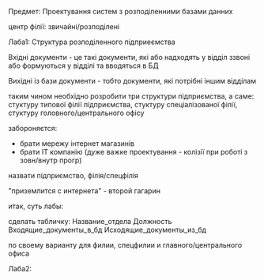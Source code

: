 Предмет: Проектування систем з розподіленними базами данних

центр
філії: звичайні/розподілені

Лаба1: Структура розподіленного підприеємства

Вхідні документи - це такі документи, які або надходять у відділ ззвоні або формуються у відділі та вводяться в БД

Вихідні із бази документи - тобто документи, які потрібні іншим відділам

таким чином необхідно розробити три структури підприємства, а саме: стуктуру типової філії підприємства, стуктуру спеціалізованої філії, стуктуру головного/центрального офісу

забороняєтся: 
- брати мережу інтернет магазинів
- брати ІТ компанію (дуже важке проектування - колізії при роботі з зовн/внутр прогр)

назвати підприємство, філія/спецфілія

"приземлится с интернета" - второй гагарин

итак, суть лабы:

сделать табличку:
	Название_отдела    Должность    Входящие_документы_в_бд    Исходящие_документы_из_бд

по своему варианту для филии, спецфилии и главного/центрального офиса

Лаба2: 